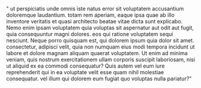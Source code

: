 " ut perspiciatis unde omnis iste natus error sit voluptatem accusantium doloremque laudantium.
totam rem aperiam, eaque ipsa quae ab illo inventore veritatis et quasi architecto beatae vitae dicta sunt explicabo.
Nemo enim ipsam voluptatem quia voluptas sit aspernatur aut odit aut fugit,  quia consequuntur magni dolores.
eos qui ratione voluptatem sequi nesciunt. Neque porro quisquam est, qui dolorem ipsum quia dolor sit amet.
consectetur, adipisci velit,  quia non numquam eius modi tempora incidunt ut labore et dolore magnam aliquam quaerat voluptatem.
Ut enim ad minima veniam, quis nostrum exercitationem ullam corporis suscipit laboriosam, nisi ut aliquid ex ea commodi consequatur?
Quis autem vel eum iure reprehenderit qui in ea voluptate velit esse quam nihil molestiae consequatur.
vel illum qui dolorem eum fugiat quo voluptas nulla pariatur?"